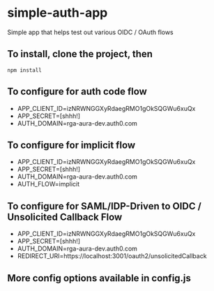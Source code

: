 # simple-auth-app
Simple app that helps test out various OIDC / OAuth flows

## To install, clone the project, then

`npm install`

## To configure for auth code flow

- APP_CLIENT_ID=izNRWNGGXyRdaegRMO1gOkSQGWu6xuQx
- APP_SECRET=[shhh!]
- AUTH_DOMAIN=rga-aura-dev.auth0.com

## To configure for implicit flow

- APP_CLIENT_ID=izNRWNGGXyRdaegRMO1gOkSQGWu6xuQx
- APP_SECRET=[shhh!]
- AUTH_DOMAIN=rga-aura-dev.auth0.com
- AUTH_FLOW=implicit

## To configure for SAML/IDP-Driven to OIDC / Unsolicited Callback Flow

- APP_CLIENT_ID=izNRWNGGXyRdaegRMO1gOkSQGWu6xuQx
- APP_SECRET=[shhh!]
- AUTH_DOMAIN=rga-aura-dev.auth0.com
- REDIRECT_URI=https://localhost:3001/oauth2/unsolicitedCallback 

## More config options available in config.js
